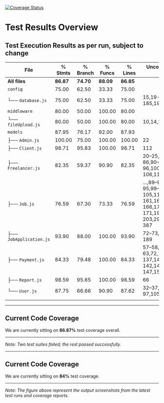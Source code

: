[![Coverage Status](https://coveralls.io/repos/github/Thuthu-KII/Lance/badge.svg?branch=lance)](https://coveralls.io/github/Thuthu-KII/Lance?branch=lance)

# Test Results Overview

## Test Execution Results as per run, subject to change

| File                    | % Stmts   | % Branch  | % Funcs   | % Lines   | Uncovered Line #s                                                                |
| ----------------------- | --------- | --------- | --------- | --------- | -------------------------------------------------------------------------------- |
| **All files**           | **86.87** | **74.70** | **88.09** | **86.85** |                                                                                  |
| `config`                | 75.00     | 62.50     | 33.33     | 75.00     |                                                                                  |
| └── `database.js`       | 75.00     | 62.50     | 33.33     | 75.00     | 15,19-20,170-185,199-200,220                                                     |
| `middleware`            | 80.00     | 50.00     | 100.00    | 80.00     |                                                                                  |
| └── `fileUpload.js`     | 80.00     | 50.00     | 100.00    | 80.00     | 10,14,22-25                                                                      |
| `models`                | 87.95     | 76.17     | 92.00     | 87.93     |                                                                                  |
| ├── `Admin.js`          | 100.00    | 75.00     | 100.00    | 100.00    | 22                                                                               |
| ├── `Client.js`         | 98.71     | 95.83     | 100.00    | 98.71     | 112                                                                              |
| ├── `Freelancer.js`     | 82.35     | 59.37     | 90.90     | 82.35     | 20–25,75–76,85–86,90–91,95–96,100–101,105–106,115                                |
| ├── `Job.js`            | 76.59     | 67.30     | 73.33     | 76.59     | …,89–90,94–95,99–100,104–105,114,160–161,165–166,170–171,198–203,297,334,358–387 |
| ├── `JobApplication.js` | 93.90     | 88.00     | 100.00    | 93.90     | 72–73,82,188–189                                                                 |
| ├── `Payment.js`        | 84.33     | 79.48     | 100.00    | 84.33     | 57–58,62–63,72,136–137,141–142,146–147,151–152                                   |
| ├── `Report.js`         | 98.59     | 95.65     | 100.00    | 98.59     | 66                                                                               |
| └── `User.js`           | 87.75     | 66.66     | 90.90     | 87.62     | 32–37,96–97,105,212–215                                                          |
                                                                       |


---

## Current Code Coverage

We are currently sitting on **86.87%** test coverage overall.

---

*Note: Two test suites failed; the rest passed successfully.*



---

## Current Code Coverage

We are currently sitting on **84%** test coverage.

---

*Note: The figure above represent the output screenshots from the latest test runs and coverage reports.*
